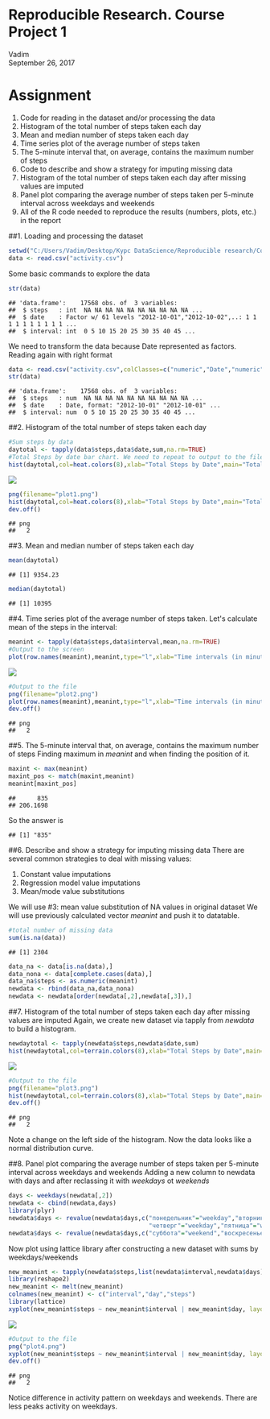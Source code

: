 # Reproducible Research. Course Project 1
Vadim  
September 26, 2017  
# Assignment
1. Code for reading in the dataset and/or processing the data
2. Histogram of the total number of steps taken each day
3. Mean and median number of steps taken each day
4. Time series plot of the average number of steps taken
5. The 5-minute interval that, on average, contains the maximum number of steps
6. Code to describe and show a strategy for imputing missing data
7. Histogram of the total number of steps taken each day after missing values are imputed
8. Panel plot comparing the average number of steps taken per 5-minute interval across weekdays and weekends
9. All of the R code needed to reproduce the results (numbers, plots, etc.) in the report

##1. Loading and processing the dataset

```r
setwd("C:/Users/Vadim/Desktop/Курс DataScience/Reproducible research/Course Project 1")
data <- read.csv("activity.csv")
```

Some basic commands to explore the data

```r
str(data)
```

```
## 'data.frame':	17568 obs. of  3 variables:
##  $ steps   : int  NA NA NA NA NA NA NA NA NA NA ...
##  $ date    : Factor w/ 61 levels "2012-10-01","2012-10-02",..: 1 1 1 1 1 1 1 1 1 1 ...
##  $ interval: int  0 5 10 15 20 25 30 35 40 45 ...
```

We need to transform the data because Date represented as factors. Reading again with right format

```r
data <- read.csv("activity.csv",colClasses=c("numeric","Date","numeric"))
str(data)
```

```
## 'data.frame':	17568 obs. of  3 variables:
##  $ steps   : num  NA NA NA NA NA NA NA NA NA NA ...
##  $ date    : Date, format: "2012-10-01" "2012-10-01" ...
##  $ interval: num  0 5 10 15 20 25 30 35 40 45 ...
```

##2. Histogram of the total number of steps taken each day

```r
#Sum steps by data
daytotal <- tapply(data$steps,data$date,sum,na.rm=TRUE)
#Total Steps by date bar chart. We need to repeat to output to the file.
hist(daytotal,col=heat.colors(8),xlab="Total Steps by Date",main="Total Steps by Date")
```

![](PA1_template_2_files/figure-html/unnamed-chunk-4-1.png)<!-- -->

```r
png(filename="plot1.png")
hist(daytotal,col=heat.colors(8),xlab="Total Steps by Date",main="Total Steps by Date")
dev.off()
```

```
## png 
##   2
```

##3. Mean and median number of steps taken each day


```r
mean(daytotal)
```

```
## [1] 9354.23
```

```r
median(daytotal)
```

```
## [1] 10395
```

##4. Time series plot of the average number of steps taken.
Let's calculate mean of the steps in the interval:

```r
meanint <- tapply(data$steps,data$interval,mean,na.rm=TRUE)
#Output to the screen
plot(row.names(meanint),meanint,type="l",xlab="Time intervals (in minutes)",ylab="Average of Total Steps",main="Average of Total Steps in a Day")
```

![](PA1_template_2_files/figure-html/unnamed-chunk-6-1.png)<!-- -->

```r
#Output to the file
png(filename="plot2.png")
plot(row.names(meanint),meanint,type="l",xlab="Time intervals (in minutes)",ylab="Average of Total Steps",main="Average of Total Steps in a Day")
dev.off()
```

```
## png 
##   2
```

##5. The 5-minute interval that, on average, contains the maximum number of steps
Finding maximum in *meanint* and when finding the position of it.

```r
maxint <- max(meanint)
maxint_pos <- match(maxint,meanint)
meanint[maxint_pos]
```

```
##      835 
## 206.1698
```
So the answer is 

```
## [1] "835"
```

##6. Describe and show a strategy for imputing missing data
There are several common strategies to deal with missing values:

1. Constant value imputations
2. Regression model value imputations
3. Mean/mode value substitutions

We will use #3: mean value substitution of NA values in original dataset
We will use previously calculated vector *meanint* and push it to datatable.  


```r
#total number of missing data
sum(is.na(data))
```

```
## [1] 2304
```

```r
data_na <- data[is.na(data),]
data_nona <- data[complete.cases(data),]
data_na$steps <- as.numeric(meanint)
newdata <- rbind(data_na,data_nona)
newdata <- newdata[order(newdata[,2],newdata[,3]),]
```

##7. Histogram of the total number of steps taken each day after missing values are imputed
Again, we create new dataset via tapply from *newdata* to build a histogram.

```r
newdaytotal <- tapply(newdata$steps,newdata$date,sum)
hist(newdaytotal,col=terrain.colors(8),xlab="Total Steps by Date",main="Total Steps by Date (no missing values)")
```

![](PA1_template_2_files/figure-html/unnamed-chunk-10-1.png)<!-- -->

```r
#Output to the file
png(filename="plot3.png")
hist(newdaytotal,col=terrain.colors(8),xlab="Total Steps by Date",main="Total Steps by Date (no missing values)")
dev.off()
```

```
## png 
##   2
```
Note a change on the left side of the histogram. Now the data looks like a normal distribution curve.

##8. Panel plot comparing the average number of steps taken per 5-minute interval across weekdays and weekends
Adding a new column to newdata with days and after reclassing it with *weekdays* ot *weekends* 

```r
days <- weekdays(newdata[,2])
newdata <- cbind(newdata,days)
library(plyr)
newdata$days <- revalue(newdata$days,c("понедельник"="weekday","вторник"="weekday","среда"="weekday",
                                       "четверг"="weekday","пятница"="weekday"))
newdata$days <- revalue(newdata$days,c("суббота"="weekend","воскресенье"="weekend"))
```

Now plot using lattice library after constructing a new dataset with sums by weekdays/weekends

```r
new_meanint <- tapply(newdata$steps,list(newdata$interval,newdata$days),mean)
library(reshape2)
new_meanint <- melt(new_meanint)
colnames(new_meanint) <- c("interval","day","steps")
library(lattice)
xyplot(new_meanint$steps ~ new_meanint$interval | new_meanint$day, layout=c(1,2),type="l",main="Average of Total Steps (weekday vs. weekend)",xlab="Time intervals (in minutes)",ylab="Average of Total Steps")
```

![](PA1_template_2_files/figure-html/unnamed-chunk-12-1.png)<!-- -->

```r
#Output to the file
png("plot4.png")
xyplot(new_meanint$steps ~ new_meanint$interval | new_meanint$day, layout=c(1,2),type="l",main="Average of Total Steps (weekday vs. weekend)",xlab="Time intervals (in minutes)",ylab="Average of Total Steps")
dev.off()
```

```
## png 
##   2
```
Notice difference in activity pattern on weekdays and weekends. There are less peaks activity on weekdays.  
